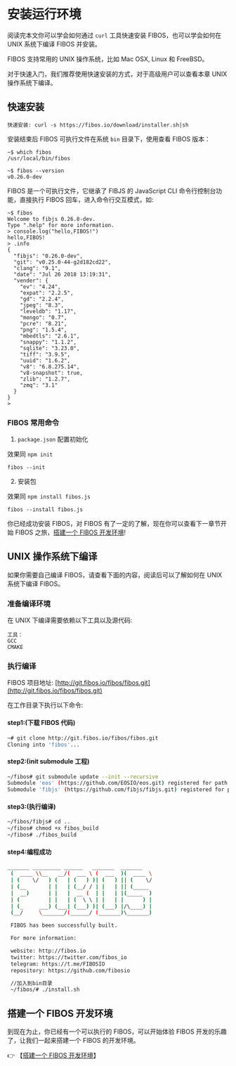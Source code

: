 # 安装运行环境

阅读完本文你可以学会如何通过 `curl` 工具快速安装 FIBOS，也可以学会如何在 UNIX 系统下编译 FIBOS 并安装。

FIBOS 支持常用的 UNIX 操作系统，比如 Mac OSX, Linux 和 FreeBSD。

对于快速入门，我们推荐使用快速安装的方式，对于高级用户可以查看本章 UNIX 操作系统下编译。

## 快速安装

```
快速安装: curl -s https://fibos.io/download/installer.sh|sh
```

安装结束后 FIBOS 可执行文件在系统 `bin` 目录下，使用查看 FIBOS 版本：

```
~$ which fibos
/usr/local/bin/fibos

~$ fibos --version
v0.26.0-dev
```

FIBOS 是一个可执行文件，它继承了 FIBJS 的 JavaScript CLI 命令行控制台功能，直接执行 FIBOS 回车，进入命令行交互模式，如:

```
~$ fibos
Welcome to fibjs 0.26.0-dev.
Type ".help" for more information.
> console.log("hello,FIBOS!")
hello,FIBOS!
> .info
{
  "fibjs": "0.26.0-dev",
  "git": "v0.25.0-44-g2d182cd22",
  "clang": "9.1",
  "date": "Jul 26 2018 13:19:31",
  "vender": {
    "ev": "4.24",
    "expat": "2.2.5",
    "gd": "2.2.4",
    "jpeg": "8.3",
    "leveldb": "1.17",
    "mongo": "0.7",
    "pcre": "8.21",
    "png": "1.5.4",
    "mbedtls": "2.6.1",
    "snappy": "1.1.2",
    "sqlite": "3.23.0",
    "tiff": "3.9.5",
    "uuid": "1.6.2",
    "v8": "6.8.275.14",
    "v8-snapshot": true,
    "zlib": "1.2.7",
    "zmq": "3.1"
  }
}
>
```

### FIBOS 常用命令

1. `package.json` 配置初始化

效果同 `npm init`

```
fibos --init
```

2. 安装包

效果同 `npm install fibos.js`

```
fibos --install fibos.js
```

你已经成功安装 FIBOS，对 FIBOS 有了一定的了解，现在你可以查看下一章节开始 FIBOS 之旅，[搭建一个 FIBOS 开发环境](startfibos.md)!


## UNIX 操作系统下编译

如果你需要自己编译 FIBOS，请查看下面的内容，阅读后可以了解如何在 UNIX 系统下编译 FIBOS。

### 准备编译环境

在 UNIX 下编译需要依赖以下工具以及源代码:

```
工具：
GCC
CMAKE
```

### 执行编译
FIBOS 项目地址: [http://git.fibos.io/fibos/fibos.git](http://git.fibos.io/fibos/fibos.git)

在工作目录下执行以下命令:

#### step1:(下载 FIBOS 代码)

```sh
~# git clone http://git.fibos.io/fibos/fibos.git
Cloning into 'fibos'...
```

#### step2:(init submodule 工程)

```sh
~/fibos# git submodule update --init --recursive
Submodule 'eos' (https://github.com/EOSIO/eos.git) registered for path 'eos'
Submodule 'fibjs' (https://github.com/fibjs/fibjs.git) registered for path 'fibjs'
```

#### step3:(执行编译)

```sh
~/fibos/fibjs# cd ..
~/fibos# chmod +x fibos_build
~/fibos# ./fibos_build
```

#### step4:编程成功

```sh
_______ _________ ______   _______  _______
 (  ____ \\__   __/(  ___ \ (  ___  )(  ____ \
 | (    \/   ) (   | (   ) )| (   ) || (    \/
 | (__       | |   | (__/ / | |   | || (_____
 |  __)      | |   |  __ (  | |   | |(_____  )
 | (         | |   | (  \ \ | |   | |      ) |
 | (_     ___) (___| (___) )| (___) |/\____) |
 (__/     \_______/(______/ (_______)\_______)

 FIBOS has been successfully built.

 For more information:

 website: http://fibos.io
 twitter: https://twitter.com/fibos_io
 telegram: https://t.me/FIBOSIO
 repository: https://github.com/fibosio

 //加入到bin目录
 ~/fibos/# ./install.sh
```

## 搭建一个 FIBOS 开发环境
到现在为止，你已经有一个可以执行的 FIBOS，可以开始体验 FIBOS  开发的乐趣了，让我们一起来搭建一个 FIBOS 的开发环境。

👉 【[搭建一个 FIBOS 开发环境](startfibos.md)】